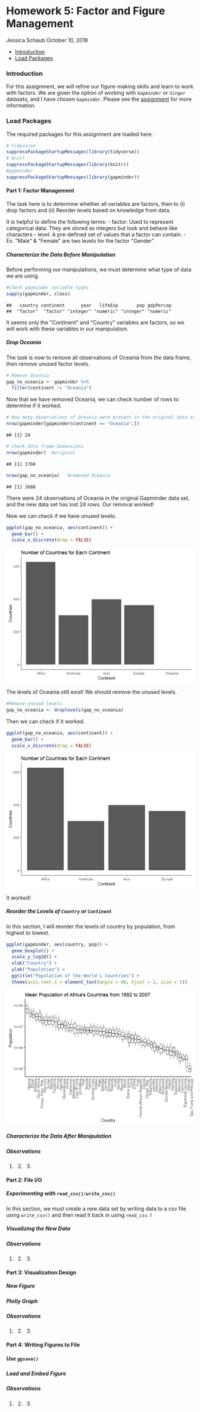 Homework 5: Factor and Figure Management
================
Jessica Schaub
October 10, 2018

-   [Introduction](#introduction)
-   [Load Packages](#load-packages)

### Introduction

For this assignment, we will refine our figure-making skills and learn to work with factors. We are given the option of working with `Gapminder` or `Singer` datasets, and I have chosen `Gapminder`. Please see the [assignment](http://stat545.com/Classroom/assignments/hw05/hw05.html) for more information.

### Load Packages

The required packages for this assignment are loaded here.

``` r
# tidyverse
suppressPackageStartupMessages(library(tidyverse))
# knitr
suppressPackageStartupMessages(library(knitr))
#gapminder
suppressPackageStartupMessages(library(gapminder))
```

#### Part 1: Factor Management

The task here is to determine whether all variables are factors, then to (i) drop factors and (ii) Reorder levels based on knowledge from data.

It is helpful to define the following terms: - factor: Used to represent categorical data. They are stored as integers but look and behave like characters - level: A pre-defined set of values that a factor can contain. - Ex. "Male" & "Female" are two levels for the factor "Gender"

##### Characterize the Data Before Manipulation

Before performing our manipulations, we must determine what type of data we are using.

``` r
#Check gapminder variable types
sapply(gapminder, class)
```

    ##   country continent      year   lifeExp       pop gdpPercap 
    ##  "factor"  "factor" "integer" "numeric" "integer" "numeric"

It seems only the "Continent" and "Country" variables are factors, so we will work with these variables in our manipulation.

##### Drop Oceania

The task is now to remove all observations of Oceania from the data frame, then remove unused factor levels.

``` r
# Remove Oceania
gap_no_oceania <- gapminder %>% 
  filter(continent != "Oceania")
```

Now that we have removed Oceania, we can check number of rows to determine if it worked.

``` r
# How many observations of Oceania were present in the original data set
nrow(gapminder[gapminder$continent == "Oceania",])
```

    ## [1] 24

``` r
# Check data frame dimensions
nrow(gapminder)  #original
```

    ## [1] 1704

``` r
nrow(gap_no_oceania)   #removed Oceania
```

    ## [1] 1680

There were 24 observations of Oceania in the original Gapminder data set, and the new data set has lost 24 rows. Our removal worked!

Now we can check if we have unused levels.

``` r
ggplot(gap_no_oceania, aes(continent)) +
  geom_bar() +
  scale_x_discrete(drop = FALSE)
```

![](homework5_schaub_files/figure-markdown_github/unnamed-chunk-5-1.png)

The levels of Oceania still exist! We should remove the unused levels.

``` r
#Remove unused levels
gap_no_oceania <- droplevels(gap_no_oceania)
```

Then we can check if it worked.

``` r
ggplot(gap_no_oceania, aes(continent)) +
  geom_bar() +
  scale_x_discrete(drop = FALSE)
```

![](homework5_schaub_files/figure-markdown_github/unnamed-chunk-7-1.png)

It worked!

##### Reorder the Levels of `Country` or `Continent`

In this section, I will reorder the levels of country by population, from highest to lowest.

``` r
ggplot(gapminder, aes(country, pop)) +
  geom_boxplot() +
  scale_y_log10() +
  xlab("Country") +
  ylab("Population") +
  ggtitle("Population of the World's Countries") +
  theme(axis.text.x = element_text(angle = 90, hjust = 1, size = 5))
```

![](homework5_schaub_files/figure-markdown_github/unnamed-chunk-8-1.png)

##### Characterize the Data After Manipulation

##### Observations

1.  2.  3.  

#### Part 2: File I/O

##### Experimenting with `read_csv()/write_csv()`

In this section, we must create a new data set by writing data to a csv file using `write_csv()` and then read it back in using `read_csv`. I

##### Visualizing the New Data

##### Observations

1.  2.  3.  

#### Part 3: Visualization Design

##### New Figure

##### Plotly Graph

##### Observations

1.  2.  3.  

#### Part 4: Writing Figures to File

##### Use `ggsave()`

##### Load and Embed Figure

##### Observations

1.  2.  3.

